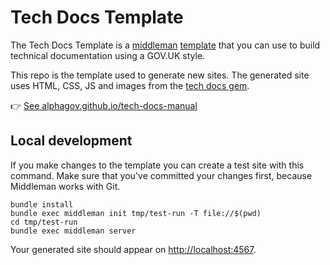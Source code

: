 # Tech Docs Template

The Tech Docs Template is a [middleman][mm] [template][mmt] that
you can use to build technical documentation using a GOV.UK style.

This repo is the template used to generate new sites. The generated site uses HTML,
CSS, JS and images from the [tech docs gem](https://github.com/alphagov/tech-docs-gem).

👉 [See alphagov.github.io/tech-docs-manual](https://alphagov.github.io/tech-docs-manual)

## Local development

If you make changes to the template you can create a test site with this command.
Make sure that you've committed your changes first, because Middleman works with Git.

```
bundle install
bundle exec middleman init tmp/test-run -T file://$(pwd)
cd tmp/test-run
bundle exec middleman server
```

Your generated site should appear on <http://localhost:4567>.

[mm]: https://middlemanapp.com/
[mmt]: https://middlemanapp.com/advanced/project_templates/
